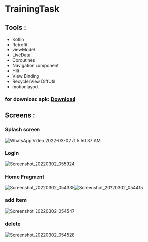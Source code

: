 # TrainingTask


## Tools :       
* Kotlin
* Retrofit
* viewModel
* LiveData
* Coroutines
* Navigation component 
* Hilt
* View Binding
* RecyclerView DiffUtil
* motionlayout 

### for download apk: [Download](https://drive.google.com/file/d/13m-67ApBMgOJ-Ptgvr6hpibx6tdBB7nG/view?usp=sharing)


## Screens : 
### Splash screen
![WhatsApp Video 2022-03-02 at 5 50 37 AM](https://user-images.githubusercontent.com/53372814/156292197-f40236e8-bcf4-4fcd-9dce-365294687124.gif)
### Login
![Screenshot_20220302_055924](https://user-images.githubusercontent.com/53372814/156293102-a153ba2d-5294-4e01-a47d-a80f0161b07d.png)
### Home Fragment
![Screenshot_20220302_054335](https://user-images.githubusercontent.com/53372814/156293154-95b95db1-a5c3-4049-8ba0-da41ea1dd5ef.png)![Screenshot_20220302_054415](https://user-images.githubusercontent.com/53372814/156293170-44006eeb-2b6e-4ac4-b9c8-447e81a2ca07.png)
### add Item
![Screenshot_20220302_054547](https://user-images.githubusercontent.com/53372814/156293199-40efc235-d2a2-4e2e-930b-7ee31fe527b0.png)
### delete 
![Screenshot_20220302_054528](https://user-images.githubusercontent.com/53372814/156293220-b63be6f7-2660-4103-a425-af64470a1e37.png)

